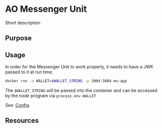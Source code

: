 # AO Messenger Unit

Short description

## Purpose

## Usage

In order for the Messenger Unit to work properly, it needs to have a JWK passed to it at run time.

```zsh
docker run -e WALLET=$WALLET_STRING -p 3004:3004 mu-app
```

The `$WALLET_STRING` will be passed into the container and can be accessed by the node program via `process.env.WALLET`

See: [Config](./src/config.js)

## Resources